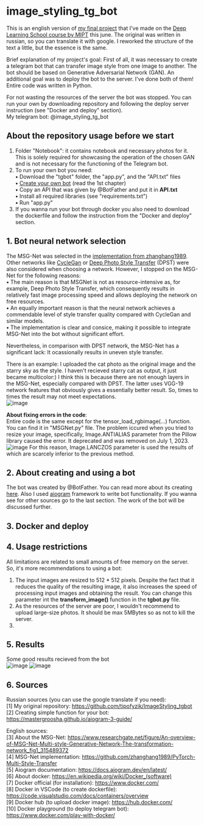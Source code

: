 # image_styling_tg_bot

This is an english version of [my final project](https://github.com/tipofyzik/ImageStyling_tgbot) that I've made on the [Deep Learning School course by MIPT](https://dls.samcs.ru/en/dls) this june. The original was written in russian, so you can translate it with google. I reworked the structure of the text a little, but the essence is the same.

Brief explanation of my project's goal: First of all, it was necessary to create a telegram bot that can transfer image style from one image to another. The bot should be based on Generative Adversarial Network (GAN). An additional goal was to deploy the bot to the server. I've done both of them! Entire code was written in Python.

For not wasting the resources of the server the bot was stopped. You can run your own by downloading repository and following the deploy server instruction (see "Docker and deploy" section).  
My telegram bot: @image_styling_tg_bot

## About the repository usage before we start
  1. Folder "Notebook": it contains notebook and necessary photos for it. This is solely required for showcasing the operation of the chosen GAN and is not necessary for the functioning of the Telegram bot.
  2. To run your own bot you need:  
     **•** Download the "tgbot" folder, the "app.py", and the "API.txt" files  
     **•** [Create your own bot](https://sendpulse.com/knowledge-base/chatbot/telegram/create-telegram-chatbot#create-bot) (read the 1st chapter)  
     **•** Copy an API that was given by @BotFather and put it in **API.txt**    
     **•** Install all required libraries (see "requirements.txt")  
     **•** Run "app.py"
  3. If you wanna run your bot through docker you also need to download the dockerfile and follow the instruction from the "Docker and deploy" section.

## 1. Bot neural network selection
  The MSG-Net was selected in the [implementation from zhanghang1989](https://github.com/zhanghang1989/PyTorch-Multi-Style-Transfer). Other networks like [CycleGan](https://github.com/junyanz/pytorch-CycleGAN-and-pix2pix) or [Deep Photo Style Transfer](https://github.com/ray075hl/DeepPhotoStyle_pytorch) (DPST) were also considered when choosing a network. However, I stopped on the MSG-Net for the following reasons:    
  **•** The main reason is that MSGNet is not as resource-intensive as, for example, Deep Photo Style Transfer, which consequently results in relatively fast image processing speed and allows deploying the network on free resources.  
  **•** An equally important reason is that the neural network achieves a commendable level of style transfer quality compared with CycleGan and similar models.  
  **•** The implementation is clear and consice, making it possible to integrate MSG-Net into the bot without significant effort. 

Nevertheless, in comparison with DPST network, the MSG-Net has a significant lack: It ocassionally results in uneven style transfer. 

There is an example: I uploaded the cat photo as the original image and the starry sky as the style. I haven't recieved starry cat as output, it just became multicolor:) I think this is because there are not enough layers in the MSG-Net, especially compared with DPST. The latter uses VGG-19 network features that obviously gives a essentially better result. So, times to times the result may not meet expectations.  
![image](https://github.com/tipofyzik/image_styling_tg_bot/assets/84290230/40c644fa-febd-42f7-9d7c-ba3768a0e398)

**About fixing errors in the code**:  
Entire code is the same except for the tensor_load_rgbimage(...) function. You can find it in "MSGNet.py" file. The problem iccured when you tried to resize your image, specifically, Image.ANTIALIAS parameter from the Pillow library caused the error. It deprecated and was removed on July 1, 2023.
![image](https://github.com/tipofyzik/image_styling_tg_bot/assets/84290230/e7456cb9-fd16-4c0f-a534-ccbb6a81c5ba)
For this reason, Image.LANCZOS parameter is used the results of which are scarcely inferior to the previous method.

## 2. About creating and using a bot
The bot was created by @BotFather. You can read more about its creating [here](https://sendpulse.com/knowledge-base/chatbot/telegram/create-telegram-chatbot#create-bot). Also I used [aiogram](https://docs.aiogram.dev/en/latest/) framework to write bot functionality. If you wanna see for other sources go to the last section. The work of the bot will be discussed further.



## 3. Docker and deploy

## 4. Usage restrictions
All limitations are related to small amounts of free memory on the server. So, it's more recommendations to using a bot:  
1. The input images are resized to 512 * 512 pixels. Despite the fact that it reduces the quality of the resulting image, it also increases the speed of processing input images and obtaining the result. You can change this parameter int the **transform_image()** function in the **tgbot.py** file.  
2. As the resources of the server are poor, I wouldn't recommend to upload large-size photos. It should be max 5MBytes so as not to kill the server.  
3. 

## 5. Results
Some good results recieved from the bot  
![image](https://github.com/tipofyzik/image_styling_tg_bot/assets/84290230/17b40370-fa9b-4a0c-8dd7-8f636398a6db)
![image](https://github.com/tipofyzik/image_styling_tg_bot/assets/84290230/96a238c2-134e-42d0-a496-10544f1c8046)

## 6. Sources
Russian sources (you can use the google translate if you need):  
[1] My original repository: https://github.com/tipofyzik/ImageStyling_tgbot  
[2] Creating simple function for your bot: https://mastergroosha.github.io/aiogram-3-guide/ 

English sources:  
[3] About the MSG-Net: https://www.researchgate.net/figure/An-overview-of-MSG-Net-Multi-style-Generative-Network-The-transformation-network_fig1_315489372  
[4] MSG-Net implementation: https://github.com/zhanghang1989/PyTorch-Multi-Style-Transfer  
[5] Aiogram documentation: https://docs.aiogram.dev/en/latest/  
[6] About docker: https://en.wikipedia.org/wiki/Docker_(software)  
[7] Docker official (for installation): https://www.docker.com/  
[8] Docker in VSCode (to create dockerfile): https://code.visualstudio.com/docs/containers/overview  
[9] Docker hub (to upload docker image): https://hub.docker.com/  
[10] Docker playground (to deploy telegram bot): https://www.docker.com/play-with-docker/


